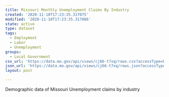 ```yaml
---
title: Missouri Monthly Unemployment Claims By Industry
created: '2020-11-10T17:23:35.317075'
modified: '2020-11-10T17:23:35.317086'
state: active
type: dataset
tags:
  - Employment
  - Labor
  - Unemployment
groups:
  - Local Government
csv_url: 'https://data.mo.gov/api/views/cj66-t7xq/rows.csv?accessType=DOWNLOAD'
json_url: 'https://data.mo.gov/api/views/cj66-t7xq/rows.json?accessType=DOWNLOAD'
layout: post

---
```

Demographic data of Missouri Unemployment claims by industry
